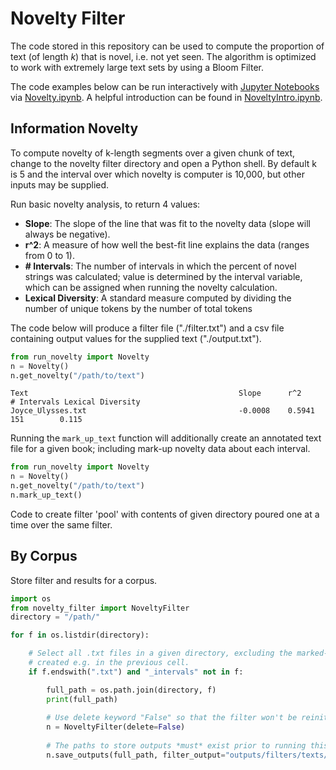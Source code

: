 
# Novelty Filter

The code stored in this repository can be used to compute the proportion of text (of length *k*) that is novel, i.e. not yet seen. The algorithm is optimized to work with extremely large text sets by using a Bloom Filter.

The code examples below can be run interactively with [Jupyter Notebooks](http://jupyter.org/) via [Novelty.ipynb](novelty/Novelty.ipynb). A helpful introduction can be found in [NoveltyIntro.ipynb](novelty/NoveltyIntro.ipynb).

## Information Novelty

To compute novelty of k-length segments over a given chunk of text, change to the novelty filter directory and open a Python shell. By default k is 5 and the interval over which novelty is computer is 10,000, but other inputs may be supplied.

Run basic novelty analysis, to return 4 values: 
- **Slope**: The slope of the line that was fit to the novelty data (slope will always be negative).
- **r^2**: A measure of how well the best-fit line explains the data (ranges from 0 to 1).
- **# Intervals**: The number of intervals in which the percent of novel strings was calculated; value is determined by the interval variable, which can be assigned when running the novelty calculation.
- **Lexical Diversity**: A standard measure computed by dividing the number of unique tokens by the number of total tokens

The code below will produce a filter file ("./filter.txt") and a csv file containing output values for the supplied text ("./output.txt").


```python
from run_novelty import Novelty
n = Novelty()
n.get_novelty("/path/to/text")
```

    Text                                               Slope      r^2        # Intervals Lexical Diversity
    Joyce_Ulysses.txt                                  -0.0008    0.5941     151        0.115     


Running the `mark_up_text` function will additionally create an annotated text file for a given book; including mark-up novelty data about each interval.


```python
from run_novelty import Novelty
n = Novelty()
n.get_novelty("/path/to/text")
n.mark_up_text()
```

Code to create filter 'pool' with contents of given directory poured one at a time over the same filter.

## By Corpus

Store filter and results for a corpus.


```python
import os
from novelty_filter import NoveltyFilter
directory = "/path/"

for f in os.listdir(directory):

    # Select all .txt files in a given directory, excluding the marked-up files
    # created e.g. in the previous cell.
    if f.endswith(".txt") and "_intervals" not in f:

        full_path = os.path.join(directory, f)
        print(full_path)
        
        # Use delete keyword "False" so that the filter won't be reinitialized for each text.
        n = NoveltyFilter(delete=False)
        
        # The paths to store outputs *must* exist prior to running this code.
        n.save_outputs(full_path, filter_output="outputs/filters/texts/", graph_output="outputs/results/texts/")
```
